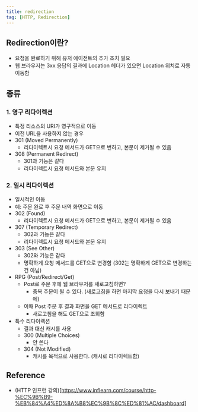 ```yaml
---
title: redirection
tag: [HTTP, Redirection]
---
```

## Redirection이란?
- 요청을 완료하기 위해 유저 에이전트의 추가 조치 필요
- 웹 브라우저는 3xx 응답의 결과에 Location 헤더가 있으면 Location 위치로 자동 이동함

## 종류
### 1. 영구 리다이렉션
  - 특정 리소스의 URI가 영구적으로 이동
  - 이전 URL을 사용하지 않는 경우
  - 301 (Moved Permanently)
    - 리다이렉트시 요청 메서드가 GET으로 변하고, 본문이 제거될 수 있음
  - 308 (Permanent Redirect)
    - 301과 기능은 같다
    - 리다이렉트시 요청 메서드와 본문 유지
### 2. 일시 리다이렉션
  - 일시적인 이동
  - 예: 주문 완료 후 주문 내역 화면으로 이동
  - 302 (Found)
    - 리다이렉트시 요청 메서드가 GET으로 변하고, 본문이 제거될 수 있음
  - 307 (Temporary Redirect)
    - 302과 기능은 같다
    - 리다이렉트시 요청 메서드와 본문 유지
  - 303 (See Other)
    - 302와 기능은 같다
    - 명확하게 요청 메서드를 GET으로 변경함 (302는 명확하게 GET으로 변경하는 건 아님)
  - RPG (Post/Redirect/Get)
    - Post로 주문 후에 웹 브라우저를 새로고침하면?
      - 중복 주문이 될 수 있다. (새로고침을 하면 마지막 요청을 다시 보내기 때문에)
    - 이때 Post 주문 후 결과 화면을 GET 메서드로 리다이렉트
      - 새로고침을 해도 GET으로 조회함
- 특수 리다이렉션
  - 결과 대신 캐시를 사용  
  - 300 (Multiple Choices)
    - 안 쓴다
  - 304 (Not Modified)
    - 캐시를 목적으로 사용한다. (캐시로 리다이렉트함)

## Reference
- (HTTP 인프런 강의)[https://www.inflearn.com/course/http-%EC%9B%B9-%EB%84%A4%ED%8A%B8%EC%9B%8C%ED%81%AC/dashboard]
